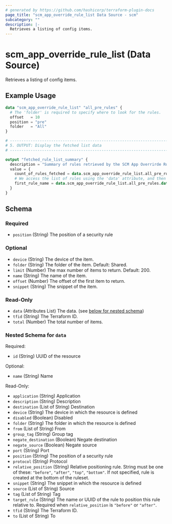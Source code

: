 ```yaml
---
# generated by https://github.com/hashicorp/terraform-plugin-docs
page_title: "scm_app_override_rule_list Data Source - scm"
subcategory: ""
description: |-
  Retrieves a listing of config items.
---
```


# scm_app_override_rule_list (Data Source)

Retrieves a listing of config items.

## Example Usage

```terraform
data "scm_app_override_rule_list" "all_pre_rules" {
  # The 'folder' is required to specify where to look for the rules.
  offset   = 10
  position = "pre"
  folder   = "All"
}

# -----------------------------------------------------------------------------
# 5. OUTPUT: Display the fetched list data
# -----------------------------------------------------------------------------

output "fetched_rule_list_summary" {
  description = "Summary of rules retrieved by the SCM App Overrirde Rule List data source."
  value = {
    count_of_rules_fetched = data.scm_app_override_rule_list.all_pre_rules.total
    # We access the list of rules using the 'data' attribute, and then take the first one
    first_rule_name = data.scm_app_override_rule_list.all_pre_rules.data[0].name
  }
}
```

<!-- schema generated by tfplugindocs -->
## Schema

### Required

- `position` (String) The position of a security rule

### Optional

- `device` (String) The device of the item.
- `folder` (String) The folder of the item. Default: Shared.
- `limit` (Number) The max number of items to return. Default: 200.
- `name` (String) The name of the item.
- `offset` (Number) The offset of the first item to return.
- `snippet` (String) The snippet of the item.

### Read-Only

- `data` (Attributes List) The data. (see [below for nested schema](#nestedatt--data))
- `tfid` (String) The Terraform ID.
- `total` (Number) The total number of items.

<a id="nestedatt--data"></a>
### Nested Schema for `data`

Required:

- `id` (String) UUID of the resource

Optional:

- `name` (String) Name

Read-Only:

- `application` (String) Application
- `description` (String) Description
- `destination` (List of String) Destination
- `device` (String) The device in which the resource is defined
- `disabled` (Boolean) Disabled
- `folder` (String) The folder in which the resource is defined
- `from` (List of String) From
- `group_tag` (String) Group tag
- `negate_destination` (Boolean) Negate destination
- `negate_source` (Boolean) Negate source
- `port` (String) Port
- `position` (String) The position of a security rule
- `protocol` (String) Protocol
- `relative_position` (String) Relative positioning rule. String must be one of these: `"before"`, `"after"`, `"top"`, `"bottom"`. If not specified, rule is created at the bottom of the ruleset.
- `snippet` (String) The snippet in which the resource is defined
- `source` (List of String) Source
- `tag` (List of String) Tag
- `target_rule` (String) The name or UUID of the rule to position this rule relative to. Required when `relative_position` is `"before"` or `"after"`.
- `tfid` (String) The Terraform ID.
- `to` (List of String) To
